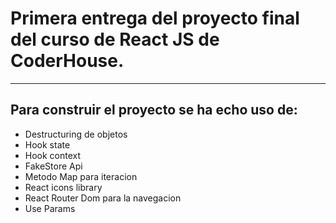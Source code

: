 # Primera entrega del proyecto final del curso de React JS de **CoderHouse**.
---
## Para construir el proyecto se ha echo uso de:
- Destructuring de objetos
- Hook state
- Hook context
- FakeStore Api
- Metodo Map para iteracion
- React icons library
- React Router Dom para la navegacion
- Use Params